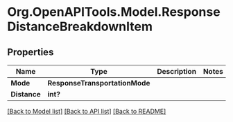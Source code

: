 # Org.OpenAPITools.Model.ResponseDistanceBreakdownItem
## Properties

Name | Type | Description | Notes
------------ | ------------- | ------------- | -------------
**Mode** | **ResponseTransportationMode** |  | 
**Distance** | **int?** |  | 

[[Back to Model list]](../README.md#documentation-for-models) [[Back to API list]](../README.md#documentation-for-api-endpoints) [[Back to README]](../README.md)

